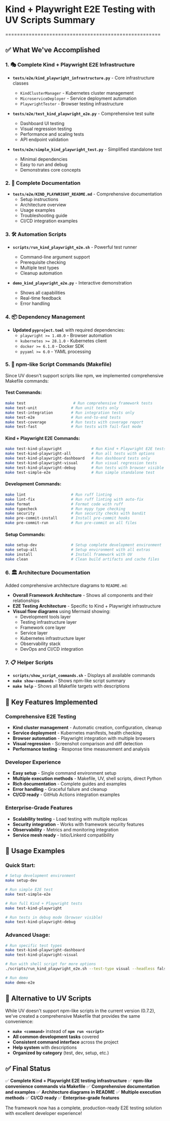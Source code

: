 # Kind + Playwright E2E Testing with UV Scripts Summary
=====================================================

## ✅ What We've Accomplished

### 1. 🎭 Complete Kind + Playwright E2E Infrastructure
- **`tests/e2e/kind_playwright_infrastructure.py`** - Core infrastructure classes
  - `KindClusterManager` - Kubernetes cluster management
  - `MicroserviceDeployer` - Service deployment automation
  - `PlaywrightTester` - Browser testing infrastructure

- **`tests/e2e/test_kind_playwright_e2e.py`** - Comprehensive test suite
  - Dashboard UI testing
  - Visual regression testing
  - Performance and scaling tests
  - API endpoint validation

- **`tests/e2e/simple_kind_playwright_test.py`** - Simplified standalone test
  - Minimal dependencies
  - Easy to run and debug
  - Demonstrates core concepts

### 2. 📝 Complete Documentation
- **`tests/e2e/KIND_PLAYWRIGHT_README.md`** - Comprehensive documentation
  - Setup instructions
  - Architecture overview
  - Usage examples
  - Troubleshooting guide
  - CI/CD integration examples

### 3. 🛠️ Automation Scripts
- **`scripts/run_kind_playwright_e2e.sh`** - Powerful test runner
  - Command-line argument support
  - Prerequisite checking
  - Multiple test types
  - Cleanup automation

- **`demo_kind_playwright_e2e.py`** - Interactive demonstration
  - Shows all capabilities
  - Real-time feedback
  - Error handling

### 4. 📦 Dependency Management
- **Updated `pyproject.toml`** with required dependencies:
  - `playwright >= 1.40.0` - Browser automation
  - `kubernetes >= 28.1.0` - Kubernetes client
  - `docker >= 6.1.0` - Docker SDK
  - `pyyaml >= 6.0` - YAML processing

### 5. 🚀 npm-like Script Commands (Makefile)

Since UV doesn't support scripts like npm, we implemented comprehensive Makefile commands:

#### Test Commands:
```bash
make test                     # Run comprehensive framework tests
make test-unit               # Run unit tests only
make test-integration        # Run integration tests only
make test-e2e                # Run end-to-end tests
make test-coverage           # Run tests with coverage report
make test-fast               # Run tests with fail-fast mode
```

#### Kind + Playwright E2E Commands:
```bash
make test-kind-playwright             # Run Kind + Playwright E2E tests
make test-kind-playwright-all         # Run all tests with options
make test-kind-playwright-dashboard   # Run dashboard tests only
make test-kind-playwright-visual      # Run visual regression tests
make test-kind-playwright-debug       # Run tests with browser visible
make test-simple-e2e                  # Run simple standalone test
```

#### Development Commands:
```bash
make lint                    # Run ruff linting
make lint-fix                # Run ruff linting with auto-fix
make format                  # Format code with ruff
make typecheck               # Run mypy type checking
make security                # Run security checks with bandit
make pre-commit-install      # Install pre-commit hooks
make pre-commit-run          # Run pre-commit on all files
```

#### Setup Commands:
```bash
make setup-dev               # Setup complete development environment
make setup-all               # Setup environment with all extras
make install                 # Install framework with UV
make clean                   # Clean build artifacts and cache files
```

### 6. 🏛️ Architecture Documentation
Added comprehensive architecture diagrams to `README.md`:

- **Overall Framework Architecture** - Shows all components and their relationships
- **E2E Testing Architecture** - Specific to Kind + Playwright infrastructure
- **Visual flow diagrams** using Mermaid showing:
  - Development tools layer
  - Testing infrastructure layer
  - Framework core layer
  - Service layer
  - Kubernetes infrastructure layer
  - Observability stack
  - DevOps and CI/CD integration

### 7. 📋 Helper Scripts
- **`scripts/show_script_commands.sh`** - Displays all available commands
- **`make show-commands`** - Shows npm-like script summary
- **`make help`** - Shows all Makefile targets with descriptions

## 🎯 Key Features Implemented

### Comprehensive E2E Testing
- **Kind cluster management** - Automatic creation, configuration, cleanup
- **Service deployment** - Kubernetes manifests, health checking
- **Browser automation** - Playwright integration with multiple browsers
- **Visual regression** - Screenshot comparison and diff detection
- **Performance testing** - Response time measurement and analysis

### Developer Experience
- **Easy setup** - Single command environment setup
- **Multiple execution methods** - Makefile, UV, shell scripts, direct Python
- **Rich documentation** - Complete guides and examples
- **Error handling** - Graceful failure and cleanup
- **CI/CD ready** - GitHub Actions integration examples

### Enterprise-Grade Features
- **Scalability testing** - Load testing with multiple replicas
- **Security integration** - Works with framework security features
- **Observability** - Metrics and monitoring integration
- **Service mesh ready** - Istio/Linkerd compatibility

## 🚀 Usage Examples

### Quick Start:
```bash
# Setup development environment
make setup-dev

# Run simple E2E test
make test-simple-e2e

# Run full Kind + Playwright tests
make test-kind-playwright

# Run tests in debug mode (browser visible)
make test-kind-playwright-debug
```

### Advanced Usage:
```bash
# Run specific test types
make test-kind-playwright-dashboard
make test-kind-playwright-visual

# Run with shell script for more options
./scripts/run_kind_playwright_e2e.sh --test-type visual --headless false

# Run demo
make demo-e2e
```

## 🔧 Alternative to UV Scripts

While UV doesn't support npm-like scripts in the current version (0.7.2), we've created a comprehensive Makefile that provides the same convenience:

- **`make <command>`** instead of **`npm run <script>`**
- **All common development tasks** covered
- **Consistent command interface** across the project
- **Help system** with descriptions
- **Organized by category** (test, dev, setup, etc.)

## ✅ Final Status

✅ **Complete Kind + Playwright E2E testing infrastructure**
✅ **npm-like convenience commands via Makefile**
✅ **Comprehensive documentation and examples**
✅ **Architecture diagrams in README**
✅ **Multiple execution methods**
✅ **CI/CD ready**
✅ **Enterprise-grade features**

The framework now has a complete, production-ready E2E testing solution with excellent developer experience!
